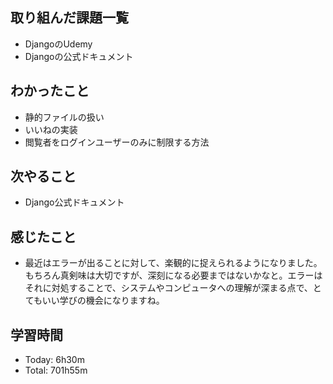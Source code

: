 ## 取り組んだ課題一覧
- DjangoのUdemy
- Djangoの公式ドキュメント
## わかったこと
- 静的ファイルの扱い
- いいねの実装
- 閲覧者をログインユーザーのみに制限する方法
## 次やること
- Django公式ドキュメント
## 感じたこと
- 最近はエラーが出ることに対して、楽観的に捉えられるようになりました。もちろん真剣味は大切ですが、深刻になる必要まではないかなと。エラーはそれに対処することで、システムやコンピュータへの理解が深まる点で、とてもいい学びの機会になりますね。
## 学習時間
- Today: 6h30m
- Total: 701h55m
